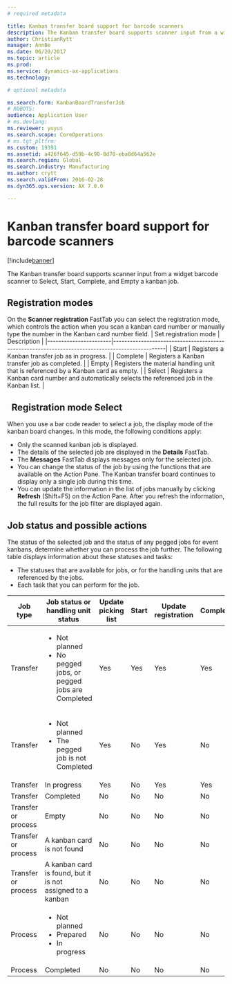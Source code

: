 ```yaml
---
# required metadata

title: Kanban transfer board support for barcode scanners
description: The Kanban transfer board supports scanner input from a widget barcode scanner to Select, Start, Complete, and Empty a kanban job.
author: ChristianRytt
manager: AnnBe
ms.date: 06/20/2017
ms.topic: article
ms.prod: 
ms.service: dynamics-ax-applications
ms.technology: 

# optional metadata

ms.search.form: KanbanBoardTransferJob
# ROBOTS: 
audience: Application User
# ms.devlang: 
ms.reviewer: yuyus
ms.search.scope: CoreOperations
# ms.tgt_pltfrm: 
ms.custom: 19391
ms.assetid: a426f645-d59b-4c98-8d78-eba8d64a562e
ms.search.region: Global
ms.search.industry: Manufacturing
ms.author: crytt
ms.search.validFrom: 2016-02-28
ms.dyn365.ops.version: AX 7.0.0

---
```


# Kanban transfer board support for barcode scanners

[!include[banner](../includes/banner.md)]


The Kanban transfer board supports scanner input from a widget barcode scanner to Select, Start, Complete, and Empty a kanban job.

Registration modes
------------------

On the **Scanner registration** FastTab you can select the registration mode, which controls the action when you scan a kanban card number or manually type the number in the Kanban card number field.
| Set registration mode | Description                                                                                     |
|-----------------------|-------------------------------------------------------------------------------------------------|
| Start                 | Registers a Kanban transfer job as in progress.                                                 |
| Complete              | Registers a Kanban transfer job as completed.                                                   |
| Empty                 | Registers the material handling unit that is referenced by a Kanban card as empty.              |
| Select                | Registers a Kanban card number and automatically selects the referenced job in the Kanban list. |

 
Registration mode Select
------------------------

When you use a bar code reader to select a job, the display mode of the kanban board changes. In this mode, the following conditions apply:

-   Only the scanned kanban job is displayed.
-   The details of the selected job are displayed in the **Details** FastTab.
-   The **Messages** FastTab displays messages only for the selected job.
-   You can change the status of the job by using the functions that are available on the Action Pane. The Kanban transfer board continues to display only a single job during this time.
-   You can update the information in the list of jobs manually by clicking **Refresh** (Shift+F5) on the Action Pane. After you refresh the information, the full results for the job filter are displayed again.

## Job status and possible actions
The status of the selected job and the status of any pegged jobs for event kanbans, determine whether you can process the job further. The following table displays information about these statuses and tasks:
-   The statuses that are available for jobs, or for the handling units that are referenced by the jobs.
-   Each task that you can perform for the job.

<table>
<colgroup>
<col width="12%" />
<col width="12%" />
<col width="12%" />
<col width="12%" />
<col width="12%" />
<col width="12%" />
<col width="12%" />
<col width="12%" />
</colgroup>
<thead>
<tr class="header">
<th>Job type</th>
<th>Job status or handling unit status</th>
<th>Update picking list</th>
<th>Start</th>
<th>Update registration</th>
<th>Complete</th>
<th>Empty</th>
<th>Create event kanbans</th>
</tr>
</thead>
<tbody>
<tr class="odd">
<td>Transfer</td>
<td><ul>
<li>Not planned</li>
<li>No pegged jobs, or pegged jobs are Completed</li>
</ul></td>
<td>Yes</td>
<td>Yes</td>
<td>Yes</td>
<td>Yes</td>
<td>No</td>
<td>Yes</td>
</tr>
<tr class="even">
<td>Transfer</td>
<td><ul>
<li>Not planned</li>
<li>The pegged job is not Completed</li>
</ul></td>
<td>Yes</td>
<td>No</td>
<td>Yes</td>
<td>No</td>
<td>No</td>
<td>No</td>
</tr>
<tr class="odd">
<td>Transfer</td>
<td>In progress</td>
<td>Yes</td>
<td>No</td>
<td>Yes</td>
<td>Yes</td>
<td>No</td>
<td>No</td>
</tr>
<tr class="even">
<td>Transfer</td>
<td>Completed</td>
<td>No</td>
<td>No</td>
<td>No</td>
<td>No</td>
<td>Yes</td>
<td>No</td>
</tr>
<tr class="odd">
<td>Transfer or process</td>
<td>Empty</td>
<td>No</td>
<td>No</td>
<td>No</td>
<td>No</td>
<td>No</td>
<td>No</td>
</tr>
<tr class="even">
<td>Transfer or process</td>
<td>A kanban card is not found</td>
<td>No</td>
<td>No</td>
<td>No</td>
<td>No</td>
<td>No</td>
<td>No</td>
</tr>
<tr class="odd">
<td>Transfer or process</td>
<td>A kanban card is found, but it is not assigned to a kanban</td>
<td>No</td>
<td>No</td>
<td>No</td>
<td>No</td>
<td>No</td>
<td>No</td>
</tr>
<tr class="even">
<td>Process</td>
<td><ul>
<li>Not planned</li>
<li>Prepared</li>
<li>In progress</li>
</ul></td>
<td>No</td>
<td>No</td>
<td>No</td>
<td>No</td>
<td>No</td>
<td>No</td>
</tr>
<tr class="odd">
<td>Process</td>
<td>Completed</td>
<td>No</td>
<td>No</td>
<td>No</td>
<td>No</td>
<td>No</td>
<td>No</td>
</tr>
</tbody>
</table>





